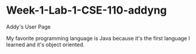 # Week-1-Lab-1-CSE-110-addyng
Addy's User Page

My favorite programming language is Java because it's the first language I learned and it's object oriented.